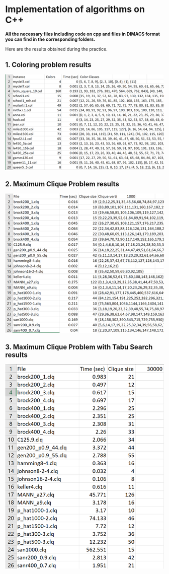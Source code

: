
# Implementation of algorithms on C++

**All the necessary files including code on cpp and files in DIMACS format you can find in the corresponding folders.**

Here are the results obtained during the practice. 


## 1. Coloring problem results 

![image](https://github.com/whatswrongwithyourmitochondria/CPP-Projects/blob/master/coloring_problem_best_results.png)

## 2. Maximum Clique Problem results

![image](https://github.com/whatswrongwithyourmitochondria/CPP-Projects/blob/master/max_clique_best_results.png)

## 3. Maximum Clique Problem with Tabu Search results

![image](https://github.com/whatswrongwithyourmitochondria/CPP-Projects/blob/master/max_clique_tabu_best_results.png)

